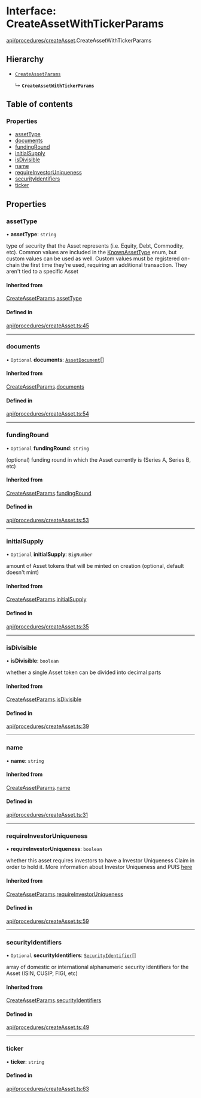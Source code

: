 # Interface: CreateAssetWithTickerParams

[api/procedures/createAsset](../wiki/api.procedures.createAsset).CreateAssetWithTickerParams

## Hierarchy

- [`CreateAssetParams`](../wiki/api.procedures.createAsset.CreateAssetParams)

  ↳ **`CreateAssetWithTickerParams`**

## Table of contents

### Properties

- [assetType](../wiki/api.procedures.createAsset.CreateAssetWithTickerParams#assettype)
- [documents](../wiki/api.procedures.createAsset.CreateAssetWithTickerParams#documents)
- [fundingRound](../wiki/api.procedures.createAsset.CreateAssetWithTickerParams#fundinground)
- [initialSupply](../wiki/api.procedures.createAsset.CreateAssetWithTickerParams#initialsupply)
- [isDivisible](../wiki/api.procedures.createAsset.CreateAssetWithTickerParams#isdivisible)
- [name](../wiki/api.procedures.createAsset.CreateAssetWithTickerParams#name)
- [requireInvestorUniqueness](../wiki/api.procedures.createAsset.CreateAssetWithTickerParams#requireinvestoruniqueness)
- [securityIdentifiers](../wiki/api.procedures.createAsset.CreateAssetWithTickerParams#securityidentifiers)
- [ticker](../wiki/api.procedures.createAsset.CreateAssetWithTickerParams#ticker)

## Properties

### assetType

• **assetType**: `string`

type of security that the Asset represents (i.e. Equity, Debt, Commodity, etc). Common values are included in the
  [KnownAssetType](../wiki/types.KnownAssetType) enum, but custom values can be used as well. Custom values must be registered on-chain the first time
  they're used, requiring an additional transaction. They aren't tied to a specific Asset

#### Inherited from

[CreateAssetParams](../wiki/api.procedures.createAsset.CreateAssetParams).[assetType](../wiki/api.procedures.createAsset.CreateAssetParams#assettype)

#### Defined in

[api/procedures/createAsset.ts:45](https://github.com/PolymathNetwork/polymesh-sdk/blob/31dfa0dc/src/api/procedures/createAsset.ts#L45)

___

### documents

• `Optional` **documents**: [`AssetDocument`](../wiki/types.AssetDocument)[]

#### Inherited from

[CreateAssetParams](../wiki/api.procedures.createAsset.CreateAssetParams).[documents](../wiki/api.procedures.createAsset.CreateAssetParams#documents)

#### Defined in

[api/procedures/createAsset.ts:54](https://github.com/PolymathNetwork/polymesh-sdk/blob/31dfa0dc/src/api/procedures/createAsset.ts#L54)

___

### fundingRound

• `Optional` **fundingRound**: `string`

(optional) funding round in which the Asset currently is (Series A, Series B, etc)

#### Inherited from

[CreateAssetParams](../wiki/api.procedures.createAsset.CreateAssetParams).[fundingRound](../wiki/api.procedures.createAsset.CreateAssetParams#fundinground)

#### Defined in

[api/procedures/createAsset.ts:53](https://github.com/PolymathNetwork/polymesh-sdk/blob/31dfa0dc/src/api/procedures/createAsset.ts#L53)

___

### initialSupply

• `Optional` **initialSupply**: `BigNumber`

amount of Asset tokens that will be minted on creation (optional, default doesn't mint)

#### Inherited from

[CreateAssetParams](../wiki/api.procedures.createAsset.CreateAssetParams).[initialSupply](../wiki/api.procedures.createAsset.CreateAssetParams#initialsupply)

#### Defined in

[api/procedures/createAsset.ts:35](https://github.com/PolymathNetwork/polymesh-sdk/blob/31dfa0dc/src/api/procedures/createAsset.ts#L35)

___

### isDivisible

• **isDivisible**: `boolean`

whether a single Asset token can be divided into decimal parts

#### Inherited from

[CreateAssetParams](../wiki/api.procedures.createAsset.CreateAssetParams).[isDivisible](../wiki/api.procedures.createAsset.CreateAssetParams#isdivisible)

#### Defined in

[api/procedures/createAsset.ts:39](https://github.com/PolymathNetwork/polymesh-sdk/blob/31dfa0dc/src/api/procedures/createAsset.ts#L39)

___

### name

• **name**: `string`

#### Inherited from

[CreateAssetParams](../wiki/api.procedures.createAsset.CreateAssetParams).[name](../wiki/api.procedures.createAsset.CreateAssetParams#name)

#### Defined in

[api/procedures/createAsset.ts:31](https://github.com/PolymathNetwork/polymesh-sdk/blob/31dfa0dc/src/api/procedures/createAsset.ts#L31)

___

### requireInvestorUniqueness

• **requireInvestorUniqueness**: `boolean`

whether this asset requires investors to have a Investor Uniqueness Claim in order
  to hold it. More information about Investor Uniqueness and PUIS [here](https://developers.polymesh.live/introduction/identity#polymesh-unique-identity-system-puis)

#### Inherited from

[CreateAssetParams](../wiki/api.procedures.createAsset.CreateAssetParams).[requireInvestorUniqueness](../wiki/api.procedures.createAsset.CreateAssetParams#requireinvestoruniqueness)

#### Defined in

[api/procedures/createAsset.ts:59](https://github.com/PolymathNetwork/polymesh-sdk/blob/31dfa0dc/src/api/procedures/createAsset.ts#L59)

___

### securityIdentifiers

• `Optional` **securityIdentifiers**: [`SecurityIdentifier`](../wiki/types.SecurityIdentifier)[]

array of domestic or international alphanumeric security identifiers for the Asset (ISIN, CUSIP, FIGI, etc)

#### Inherited from

[CreateAssetParams](../wiki/api.procedures.createAsset.CreateAssetParams).[securityIdentifiers](../wiki/api.procedures.createAsset.CreateAssetParams#securityidentifiers)

#### Defined in

[api/procedures/createAsset.ts:49](https://github.com/PolymathNetwork/polymesh-sdk/blob/31dfa0dc/src/api/procedures/createAsset.ts#L49)

___

### ticker

• **ticker**: `string`

#### Defined in

[api/procedures/createAsset.ts:63](https://github.com/PolymathNetwork/polymesh-sdk/blob/31dfa0dc/src/api/procedures/createAsset.ts#L63)
